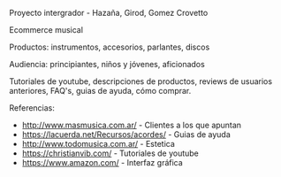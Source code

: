 Proyecto intergrador - Hazaña, Girod, Gomez Crovetto

Ecommerce musical

Productos: instrumentos, accesorios, parlantes, discos

Audiencia: principiantes, niños y jóvenes, aficionados

Tutoriales de youtube, descripciones de productos, reviews de usuarios anteriores, FAQ's, guias de ayuda, cómo comprar.

Referencias:
- http://www.masmusica.com.ar/ - Clientes a los que apuntan
- https://lacuerda.net/Recursos/acordes/ - Guias de ayuda 
- http://www.todomusica.com.ar/ - Estetica
- https://christianvib.com/ - Tutoriales de youtube
- https://www.amazon.com/ - Interfaz gráfica
